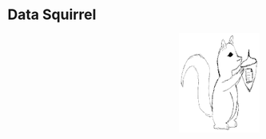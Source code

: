 # Data Squirrel

<img src="./squirrel-small.png" align="right"
     alt="logo - image of squirrel with nut" width="161" height="200">
